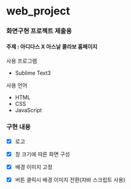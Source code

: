# web_project

### 화면구현 프로젝트 제출용

#### 주제 : 아디다스 X 아스날 콜라보 홈페이지

사용 프로그램
* Sublime Text3

사용 언어
* HTML
* CSS
* JavaScript

### 구현 내용
- [x] 로고
- [x] 창 크기에 따른 화면 구성
- [x] 배경 이미지 고정
- [x] 버튼 클릭시 배경 이미지 전환(자바 스크립트 사용)

